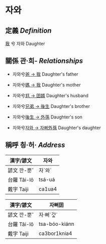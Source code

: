 # 자와
## 定義 _Definition_
[我](member1.md) 兮 자와
Daughter

## 關係 관·희- _Relationships_

- 자와兮[爸 → 我](member1.md) Daughter's father

- 자와兮[媽 → 我](member1.md) Daughter's mother

- 자와兮[尪 → 囝婿](member68.md) Daughter's husband

- 자와兮[兄弟 → 後生](member19.md) Daughter's brother

- 자와兮[後生 → 外孫](member55.md) Daughter's son

- 자와兮[자와 → 자뻐外孫](member56.md) Daughter's daughter



## 稱呼 칑·허· _Address_

漢字/諺文 | 자와
--- | ---
諺文 깐-뿐ˆ | 자ˊ와ˊ
台羅 Tâi-lô | tsá-uá
戴字 Taiji | ca1ua4


漢字/諺文 | 자뻐囝
--- | ---
諺文 깐-뿐ˆ | 자·뻐ˊ갸ᇫˊ
台羅 Tâi-lô | tsa-bóo-kiánn
戴字 Taiji | ca3bor1knia4


